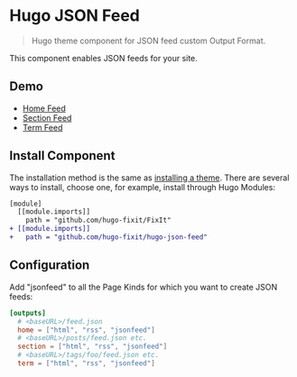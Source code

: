 # Hugo JSON Feed

> Hugo theme component for JSON feed custom Output Format.

This component enables JSON feeds for your site.

## Demo

- [Home Feed](https://lruihao.cn/feed.json)
- [Section Feed](https://lruihao.cn/posts/feed.json)
- [Term Feed](https://lruihao.cn/collections/project/feed.json)

## Install Component

The installation method is the same as [installing a theme](https://fixit.lruihao.cn/documentation/installation/). There are several ways to install, choose one, for example, install through Hugo Modules:

```diff
[module]
  [[module.imports]]
    path = "github.com/hugo-fixit/FixIt"
+ [[module.imports]]
+   path = "github.com/hugo-fixit/hugo-json-feed"
```

## Configuration

Add "jsonfeed" to all the Page Kinds for which you want to create JSON feeds:

```toml
[outputs]
  # <baseURL>/feed.json
  home = ["html", "rss", "jsonfeed"]
  # <baseURL>/posts/feed.json etc.
  section = ["html", "rss", "jsonfeed"]
  # <baseURL>/tags/foo/feed.json etc.
  term = ["html", "rss", "jsonfeed"]
```
